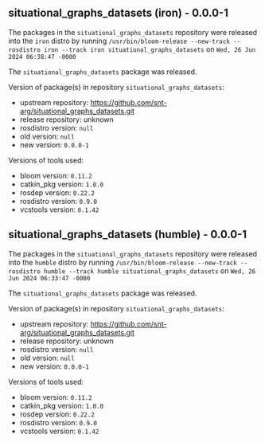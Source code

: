 ## situational_graphs_datasets (iron) - 0.0.0-1

The packages in the `situational_graphs_datasets` repository were released into the `iron` distro by running `/usr/bin/bloom-release --new-track --rosdistro iron --track iron situational_graphs_datasets` on `Wed, 26 Jun 2024 06:38:47 -0000`

The `situational_graphs_datasets` package was released.

Version of package(s) in repository `situational_graphs_datasets`:

- upstream repository: https://github.com/snt-arg/situational_graphs_datasets.git
- release repository: unknown
- rosdistro version: `null`
- old version: `null`
- new version: `0.0.0-1`

Versions of tools used:

- bloom version: `0.11.2`
- catkin_pkg version: `1.0.0`
- rosdep version: `0.22.2`
- rosdistro version: `0.9.0`
- vcstools version: `0.1.42`


## situational_graphs_datasets (humble) - 0.0.0-1

The packages in the `situational_graphs_datasets` repository were released into the `humble` distro by running `/usr/bin/bloom-release --new-track --rosdistro humble --track humble situational_graphs_datasets` on `Wed, 26 Jun 2024 06:33:47 -0000`

The `situational_graphs_datasets` package was released.

Version of package(s) in repository `situational_graphs_datasets`:

- upstream repository: https://github.com/snt-arg/situational_graphs_datasets.git
- release repository: unknown
- rosdistro version: `null`
- old version: `null`
- new version: `0.0.0-1`

Versions of tools used:

- bloom version: `0.11.2`
- catkin_pkg version: `1.0.0`
- rosdep version: `0.22.2`
- rosdistro version: `0.9.0`
- vcstools version: `0.1.42`



